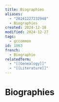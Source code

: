 ```yaml
---
title: Biographies
aliases:
  - "20241227232948"
  - Biographies
created: 2024-12-18
modified: 2024-12-27
tags:
  - gccommon
id: 1063
french:
  - Biographie
relatedTerm:
  - "[[Genealogy]]"
  - "[[Literature]]"
---
```

# Biographies
